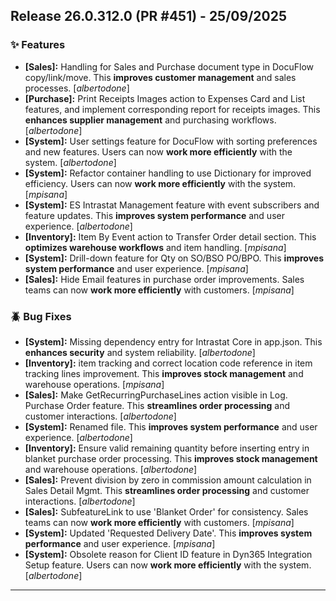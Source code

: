 ## Release 26.0.312.0 (PR #451) - 25/09/2025
### ✨ Features
  * **[Sales]:** Handling for Sales and Purchase document type in DocuFlow copy/link/move. This **improves customer management** and sales processes. [*albertodone*]
  * **[Purchase]:** Print Receipts Images action to Expenses Card and List features, and implement corresponding report for receipts images. This **enhances supplier management** and purchasing workflows. [*albertodone*]
  * **[System]:** User settings feature for DocuFlow with sorting preferences and new features. Users can now **work more efficiently** with the system. [*albertodone*]
  * **[System]:** Refactor container handling to use Dictionary for improved efficiency. Users can now **work more efficiently** with the system. [*mpisana*]
  * **[System]:** ES Intrastat Management feature with event subscribers and feature updates. This **improves system performance** and user experience. [*albertodone*]
  * **[Inventory]:** Item By Event action to Transfer Order detail section. This **optimizes warehouse workflows** and item handling. [*mpisana*]
  * **[System]:** Drill-down feature for Qty on SO/BSO PO/BPO. This **improves system performance** and user experience. [*mpisana*]
  * **[Sales]:** Hide Email features in purchase order improvements. Sales teams can now **work more efficiently** with customers. [*mpisana*]

### 🪲 Bug Fixes
  * **[System]:** Missing dependency entry for Intrastat Core in app.json. This **enhances security** and system reliability. [*albertodone*]
  * **[Inventory]:** item tracking and correct location code reference in item tracking lines improvement. This **improves stock management** and warehouse operations. [*mpisana*]
  * **[Sales]:** Make GetRecurringPurchaseLines action visible in Log. Purchase Order feature. This **streamlines order processing** and customer interactions. [*albertodone*]
  * **[System]:** Renamed file. This **improves system performance** and user experience. [*albertodone*]
  * **[Inventory]:** Ensure valid remaining quantity before inserting entry in blanket purchase order processing. This **improves stock management** and warehouse operations. [*albertodone*]
  * **[Sales]:** Prevent division by zero in commission amount calculation in Sales Detail Mgmt. This **streamlines order processing** and customer interactions. [*albertodone*]
  * **[Sales]:** SubfeatureLink to use 'Blanket Order' for consistency. Sales teams can now **work more efficiently** with customers. [*mpisana*]
  * **[System]:** Updated 'Requested Delivery Date'. This **improves system performance** and user experience. [*mpisana*]
  * **[System]:** Obsolete reason for Client ID feature in Dyn365 Integration Setup feature. Users can now **work more efficiently** with the system. [*albertodone*]

---



